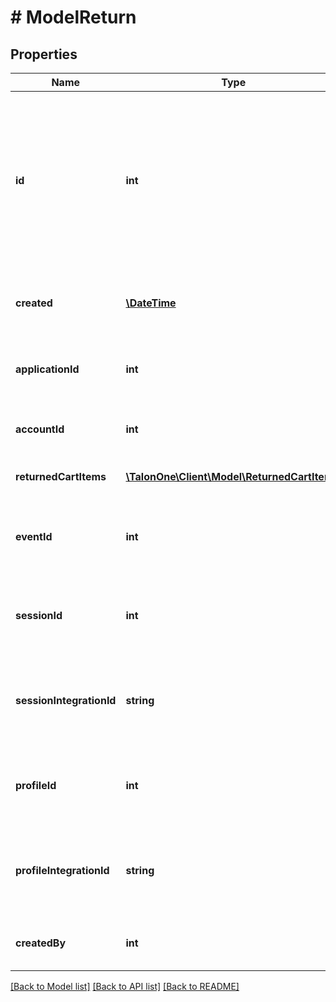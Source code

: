 # # ModelReturn

## Properties

Name | Type | Description | Notes
------------ | ------------- | ------------- | -------------
**id** | **int** | Unique ID for this entity. Not to be confused with the Integration ID, which is set by your integration layer and used in most endpoints. | 
**created** | [**\DateTime**](\DateTime.md) | The exact moment this entity was created. | 
**applicationId** | **int** | The ID of the application that owns this entity. | 
**accountId** | **int** | The ID of the account that owns this entity. | 
**returnedCartItems** | [**\TalonOne\Client\Model\ReturnedCartItem[]**](ReturnedCartItem.md) | List of cart items to be returned. | 
**eventId** | **int** | The event ID of that was generated for this return. | 
**sessionId** | **int** | The internal ID of the session this return was requested on. | 
**sessionIntegrationId** | **string** | The integration ID of the session this return was requested on. | 
**profileId** | **int** | The internal ID of the profile this return was requested on. | [optional] 
**profileIntegrationId** | **string** | The integration ID of the profile this return was requested on. | [optional] 
**createdBy** | **int** | ID of the user who requested this return. | [optional] 

[[Back to Model list]](../../README.md#documentation-for-models) [[Back to API list]](../../README.md#documentation-for-api-endpoints) [[Back to README]](../../README.md)


